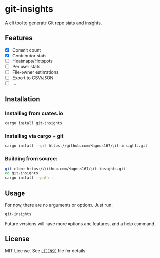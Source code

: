 # git-insights

A cli tool to generate Git repo stats and insights.

## Features

- [x] Commit count
- [x] Contributor stats
- [ ] Heatmaps/Hotspots
- [ ] Per user stats
- [ ] File-owner estimations
- [ ] Export to CSV/JSON
- [ ] ...

## Installation

### Installing from crates.io

```bash
cargo install git-insights
```

### Installing via cargo + git

```bash
cargo install --git https://github.com/Magnus167/git-insights.git
```

### Building from source:

```bash
git clone https://github.com/Magnus167/git-insights.git
cd git-insights
cargo install --path .
```

## Usage

For now, there are no arguments or options. Just run:

```bash
git-insights
```

Future versions will have more options and features, and a help command.

## License

MIT License. See [`LICENSE`](./LICENSE) file for details.
